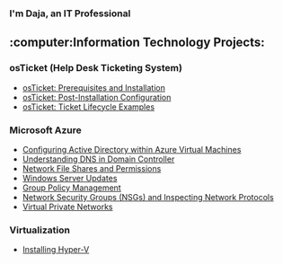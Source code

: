<h3>I'm Daja, an IT Professional<h3>

<h2>:computer:Information Technology Projects:</h2>
  
<h3>osTicket (Help Desk Ticketing System)</h3>
  
- [osTicket: Prerequisites and Installation](https://github.com/dajat/osticket-prereqs)
- [osTicket: Post-Installation Configuration](https://github.com/dajat/post-install-config)
- [osTicket: Ticket Lifecycle Examples](https://github.com/dajat/ticket-lifecycle)

<h3>Microsoft Azure</h3>
  
- [Configuring Active Directory within Azure Virtual Machines](https://github.com/dajat/configure-ad)
- [Understanding DNS in Domain Controller](https://github.com/dajat/DNS-Azure)
- [Network File Shares and Permissions](https://github.com/dajat/network-file-share)
- [Windows Server Updates](https://github.com/dajat/ws-updates)
- [Group Policy Management](https://github.com/dajat/gp-policy)
- [Network Security Groups (NSGs) and Inspecting Network Protocols](https://github.com/dajat/nsg-protocols)
- [Virtual Private Networks](https://github.com/dajat/vpn-discover)

<h3>Virtualization</h3>
  
- [Installing Hyper-V](https://github.com/dajat/hyper-v-demo)
